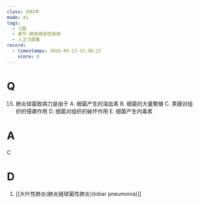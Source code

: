 ```yaml
---
class: 内科学
mode: A1
tags:
  - 习题
  - 章节-肺部感染性疾病
  - 人卫习题集
record:
  - timestamps: 2024-09-13-15:36:22
    score: 0
---
```


# Q
15. 肺炎球菌致病力是由于
A. 细菌产生的溶血素 
B. 细菌的大量繁殖
C. 荚膜对组织的侵袭作用 
D. 细菌对组织的破坏作用
E. 细菌产生内毒素
# A
C
# D
1. [[大叶性肺炎(肺炎链球菌性肺炎)(lobar pneumonia)]]